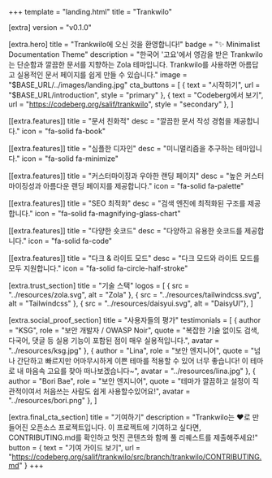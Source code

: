 +++
template = "landing.html"
title = "Trankwilo"

[extra]
version = "v0.1.0"

[extra.hero]
title = "Trankwilo에 오신 것을 환영합니다!"
badge = "✨ Minimalist Documentation Theme"
description = "한국어 '고요'에서 영감을 받은 Trankwilo는 단순함과 깔끔한 문서를 지향하는 Zola 테마입니다. Trankwilo를 사용하면 아름답고 실용적인 문서 페이지를 쉽게 만들 수 있습니다."
image = "$BASE_URL/../images/landing.jpg"
cta_buttons = [
    { text = "시작하기", url = "$BASE_URL/introduction", style = "primary" },
    { text = "Codeberg에서 보기", url = "https://codeberg.org/salif/trankwilo", style = "secondary" },
]

[[extra.features]]
title = "문서 친화적"
desc = "깔끔한 문서 작성 경험을 제공합니다."
icon = "fa-solid fa-book"

[[extra.features]]
title = "심플한 디자인"
desc = "미니멀리즘을 추구하는 테마입니다."
icon = "fa-solid fa-minimize"

[[extra.features]]
title = "커스터마이징과 우아한 랜딩 페이지"
desc = "높은 커스터마이징성과 아름다운 랜딩 페이지를 제공합니다."
icon = "fa-solid fa-palette"

[[extra.features]]
title = "SEO 최적화"
desc = "검색 엔진에 최적화된 구조를 제공합니다."
icon = "fa-solid fa-magnifying-glass-chart"

[[extra.features]]
title = "다양한 숏코드"
desc = "다양하고 유용한 숏코드를 제공합니다."
icon = "fa-solid fa-code"

[[extra.features]]
title = "다크 & 라이트 모드"
desc = "다크 모드와 라이트 모드를 모두 지원합니다."
icon = "fa-solid fa-circle-half-stroke"

[extra.trust_section]
title = "기술 스택"
logos = [
    { src = "../resources/zola.svg", alt = "Zola" },
    { src = "../resources/tailwindcss.svg", alt = "Tailwindcss" },
    { src = "../resources/daisyui.svg", alt = "DaisyUI"},
]

[extra.social_proof_section]
title = "사용자들의 평가"
testimonials = [
    { author = "KSG", role = "보안 개발자 / OWASP Noir", quote = "복잡한 기술 없이도 검색, 다국어, 댓글 등 실용 기능이 포함된 점이 매우 실용적입니다.", avatar = "../resources/ksg.jpg" },
    { author = "Lina", role = "보안 엔지니어", quote = "넘나 간단하고 빠르지만 어마무시하게 이쁜 테마를 적용할 수 있어 너무 좋습니다! 이 테마로 내 마음속 고요를 찾아 떠나보겠습니다~", avatar = "../resources/lina.jpg" },
    { author = "Bori Bae", role = "보안 엔지니어", quote = "테마가 깔끔하고 설정이 직관적이여서 처음쓰는 사람도 쉽게 사용할수있어요!", avatar = "../resources/bori.png" },
]

[extra.final_cta_section]
title = "기여하기"
description = "Trankwilo는 ❤️로 만들어진 오픈소스 프로젝트입니다. 이 프로젝트에 기여하고 싶다면, CONTRIBUTING.md를 확인하고 멋진 콘텐츠와 함께 풀 리퀘스트를 제출해주세요!"
button = { text = "기여 가이드 보기", url = "https://codeberg.org/salif/trankwilo/src/branch/trankwilo/CONTRIBUTING.md" }
+++
